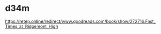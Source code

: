 # d34m
https://retep.online/redirect/www.goodreads.com/book/show/272716.Fast_Times_at_Ridgemont_High
